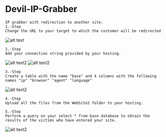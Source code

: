 # Devil-IP-Grabber
	IP grabber with redirection to another site.							
	1.-Step
	Change the URL to your target to which the customer will be redirected 
![alt text](https://github.com/secleGhost/Devil-IP-Grabber/blob/981175cf2d99d3938aa472503d579b390c79f23f/screenshots/screen.png?raw=true)
	
	2.-Step
	Add your connection string provided by your hosting.
	
![alt text2](https://github.com/secleGhost/Devil-IP-Grabber/blob/981175cf2d99d3938aa472503d579b390c79f23f/screenshots/Captura%20de%20pantalla%20(9).png?raw=true)
![alt text2](https://github.com/secleGhost/Devil-IP-Grabber/blob/1403bf699df3d419ccd7484d735f59df4bddf1f4/screenshots/Captura%20de%20pantalla%20(11).png?raw=true)
	
	3.-Step
	Create a table with the name "base" and 4 columns with the following names "ip" "browser" "agent" "language"	

![alt text2](https://github.com/secleGhost/Devil-IP-Grabber/blob/96a6e5a6b677816f018edb2c78b2f9392349a22f/screenshots/Captura%20de%20pantalla%20(13).png?raw=true)

	
	4.-Step
	Upload all the files from the WebSite2 folder to your hosting.
 
 	5.-Step
 	Perform a query on your select * from base database to obtain the results of the victims who have entered your site.
![alt text2](https://github.com/secleGhost/Devil-IP-Grabber/blob/f3a9cca9358ee5b0faabc14ff8619c2c04b78784/screenshots/Captura%20de%20pantalla%20(15).png?raw=true)
